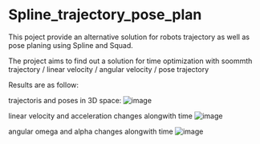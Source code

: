 # Spline_trajectory_pose_plan

This poject provide an alternative solution for robots trajectory as well as pose planing using Spline and Squad.

The project aims to find out a solution for time optimization with soommth trajectory / linear velocity / angular velocity / pose trajectory

Results are as follow:

trajectoris and poses in 3D space:
![image](https://github.com/user-attachments/assets/c446fa2e-9d65-4834-bea6-1ddc7e0d6a46)

linear velocity and acceleration changes alongwith time 
![image](https://github.com/user-attachments/assets/cbdc3167-7ca6-4fe4-854d-0fb457d205b8)

angular omega and alpha changes alongwith time
![image](https://github.com/user-attachments/assets/5d22874e-f042-400e-92a3-ffc19a00c0f7)
